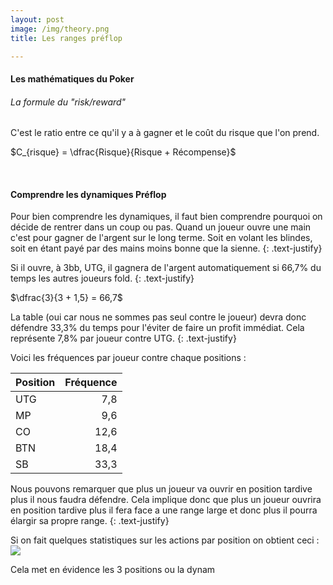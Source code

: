 ```yaml
---
layout: post
image: /img/theory.png
title: Les ranges préflop

---
```


#### Les mathématiques du Poker

###### La formule du "risk/reward"

C'est le ratio entre ce qu'il y a à gagner et le coût du risque que l'on prend.

$C_{risque} = \dfrac{Risque}{Risque + Récompense}$

&nbsp;
#### Comprendre les dynamiques Préflop

Pour bien comprendre les dynamiques, il faut bien comprendre pourquoi on décide de rentrer dans un coup ou pas.
Quand un joueur ouvre une main c'est pour gagner de l'argent sur le long terme. Soit en volant les blindes, soit en étant payé par des mains moins bonne que la sienne.
{: .text-justify}

Si il ouvre, à 3bb, UTG, il gagnera de l'argent automatiquement si 66,7% du temps les autres joueurs fold.
{: .text-justify}

$\dfrac{3}{3 + 1,5} = 66,7$

La table (oui car nous ne sommes pas seul contre le joueur) devra donc défendre 33,3% du temps pour l'éviter de faire un profit immédiat. Cela représente 7,8% par joueur contre UTG.
{: .text-justify}

Voici les fréquences par joueur contre chaque positions :

Position|Fréquence
-|-:
UTG|7,8
MP|9,6
CO|12,6
BTN|18,4
SB|33,3

Nous pouvons remarquer que plus un joueur va ouvrir en position tardive plus il nous faudra défendre. Cela implique donc que plus un joueur ouvrira en position tardive plus il fera face a une range large et donc plus il pourra élargir sa propre range. 
{: .text-justify}

Si on fait quelques statistiques sur les actions par position on obtient ceci :
![](../img/theory/dynamique.svg)

Cela met en évidence les 3 positions ou la dynam
<!--stackedit_data:
eyJoaXN0b3J5IjpbMjEzNTQ3MDA2MSw0NTAwNjczODEsMjEyNj
M1OTE3Miw3MzA5OTgxMTZdfQ==
-->